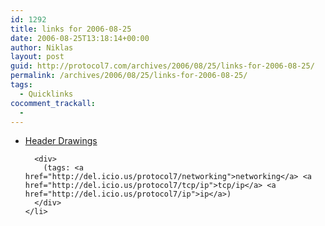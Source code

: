 ```yaml
---
id: 1292
title: links for 2006-08-25
date: 2006-08-25T13:18:14+00:00
author: Niklas
layout: post
guid: http://protocol7.com/archives/2006/08/25/links-for-2006-08-25/
permalink: /archives/2006/08/25/links-for-2006-08-25/
tags:
  - Quicklinks
cocomment_trackall:
  - 
---
```

<div class='microid-73a6d360fdbe40f685f7fa635687e8f6bca9d657'>
  <ul>
    <li>
      <div>
        <a href="http://www.visi.com/~mjb/Drawings/">Header Drawings</a>
      </div>
      
      <div>
        (tags: <a href="http://del.icio.us/protocol7/networking">networking</a> <a href="http://del.icio.us/protocol7/tcp/ip">tcp/ip</a> <a href="http://del.icio.us/protocol7/ip">ip</a>)
      </div>
    </li>
  </ul>
</div>